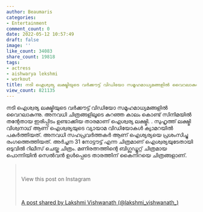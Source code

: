 ```yaml
---
author: Beaumaris
categories:
- Entertainment
comment_count: 0
date: 2022-05-12 10:57:49
draft: false
image: ''
like_count: 34083
share_count: 19818
tags:
- actress
- aishwarya lekshmi
- workout
title: നടി ഐശ്വര്യ ലക്ഷ്മിയുടെ വർക്കൗട്ട് വിഡിയോ സമൂഹമാധ്യമങ്ങളിൽ വൈറലാകുന്നു
view_count: 821135
---
```


നടി ഐശ്വര്യ ലക്ഷ്മിയുടെ വർക്കൗട്ട് വിഡിയോ സമൂഹമാധ്യമങ്ങളിൽ വൈറലാകുന്നു. അനവധി ചിത്രങ്ങളിലൂടെ കുറഞ്ഞ കാലം കൊണ്ട് സിനിമയിൽ തന്റേതായ ഇരിപ്പിടം ഉണ്ടാക്കിയ താരമാണ് ഐശ്വര്യ ലക്ഷ്മി. . സുഹൃത്ത് ലക്ഷ്മി വിശ്വനാഥ് ആണ് ഐശ്വര്യയുടെ വ്യായാമ വിഡിയോകൾ ക്യാമറയിൽ പകർത്തിയത്. അനവധി സഹപ്രവർത്തകർ ആണ് ഐശ്യര്യയെ പ്രശംസിച്ചു രംഗത്തെത്തിയത്. അർച്ചന 31 നോട്ടൗട്ട് എന്ന ചിത്രമാണ് ഐശ്വര്യയുടേതായി ഒടുവിൽ റിലീസ് ചെയ്ത ചിത്രം. മണിരത്നത്തിന്റെ ബിഗ്ബഡ്ജറ്റ് ചിത്രമായ പൊന്നിയിൻ സെൽവൻ ഉൾപ്പെടെ താരത്തിന് കൈനിറയെ ചിത്രങ്ങളാണ്. &nbsp; 

> &nbsp; 
> 
> View this post on Instagram
> 
> &nbsp; 
> 
> [A post shared by Lakshmi Vishwanath (@lakshmi_vishwanath_)](https://www.instagram.com/reel/Cdayv0WAIZY/?utm_source=ig_embed&utm_campaign=loading)